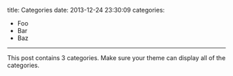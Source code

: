 title: Categories
date: 2013-12-24 23:30:09
categories:
  - Foo
  - Bar
  - Baz
---

This post contains 3 categories. Make sure your theme can display all of the categories.
